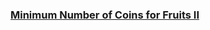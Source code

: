 ### [Minimum Number of Coins for Fruits II](https://leetcode.com/problems/minimum-number-of-coins-for-fruits-ii)


